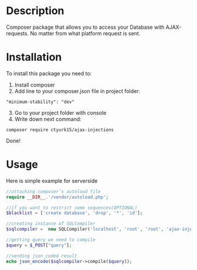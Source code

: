 # Description

Composer package that allows you to access your Database with AJAX-requests. No matter from what platform request is sent.

# Installation

To install this package you need to:
1. Install composer
2. Add line to your composer.json file in project folder:
```
"minimum-stability": "dev"
```
3. Go to your project folder with console
4. Write down next command:
```
composer require ctyurk15/ajax-injections
```

Done!

# Usage
Here is simple example for serverside

```php
//attaching composer`s autoload file
require __DIR__.'/vendor/autoload.php';

//if you want to restrict some sequences(OPTIONAL)
$blacklist = ['create database', 'drop', '*', 'id'];

//creating instance of SQLCompiler
$sqlcompiler =  new SQLCompiler('localhost', 'root', 'root', 'ajax-injections', $blacklist);

//getting query we need to compile
$query = $_POST["query"];

//sending json_coded result
echo json_encode($sqlcompiler->compile($query));
```